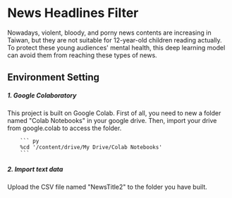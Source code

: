 # News Headlines Filter
Nowadays, violent, bloody, and porny news contents are increasing in Taiwan, but they are not suitable for 12-year-old children reading actually. To protect these young audiences' mental health, this deep learning model can avoid them from reaching these types of news.

## Environment Setting
 ##### 1. Google Colaboratory
 This project is built on Google Colab. First of all, you need to new a folder named "Colab Notebooks" in your google drive. Then, import your drive from google.colab to access the folder.
 
        ``` py
        %cd '/content/drive/My Drive/Colab Notebooks'
        ```
 
 ##### 2. Import text data
 Upload the CSV file named "NewsTitle2" to the folder you have built.
